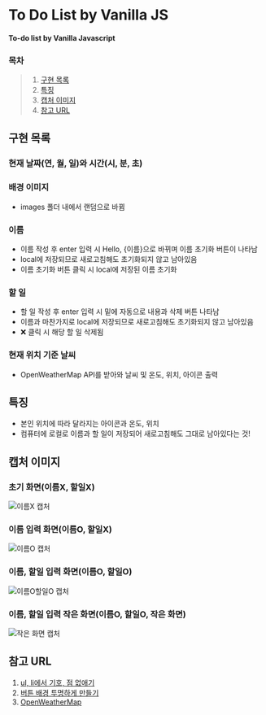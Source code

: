 # To Do List by Vanilla JS
#### To-do list by Vanilla Javascript

### 목차
> 1. [구현 목록](#구현-목록)
> 2. [특징](#특징)
> 3. [캡처 이미지](#캡처-이미지)
> 4. [참고 URL](#참고-url)

## 구현 목록
### 현재 날짜(연, 월, 일)와 시간(시, 분, 초)
### 배경 이미지
- images 폴더 내에서 랜덤으로 바뀜
### 이름
- 이름 작성 후 enter 입력 시 Hello, {이름}으로 바뀌며 이름 초기화 버튼이 나타남
- local에 저장되므로 새로고침해도 초기화되지 않고 남아있음
- 이름 초기화 버튼 클릭 시 local에 저장된 이름 초기화
### 할 일
- 할 일 작성 후 enter 입력 시 밑에 자동으로 내용과 삭제 버튼 나타남
- 이름과 마찬가지로 local에 저장되므로 새로고침해도 초기화되지 않고 남아있음
- ❌ 클릭 시 해당 할 일 삭제됨
### 현재 위치 기준 날씨
- OpenWeatherMap API를 받아와 날씨 및 온도, 위치, 아이콘 출력

## 특징
- 본인 위치에 따라 달라지는 아이콘과 온도, 위치
- 컴퓨터에 로컬로 이름과 할 일이 저장되어 새로고침해도 그대로 남아있다는 것!

## 캡처 이미지
### 초기 화면(이름X, 할일X)
![이름X 캡처](https://user-images.githubusercontent.com/57928612/106730825-22ac4a00-6652-11eb-893b-74babc480c01.png)
### 이름 입력 화면(이름O, 할일X)
![이름O 캡처](https://user-images.githubusercontent.com/57928612/106730460-c3e6d080-6651-11eb-89a3-fa19a266150e.png)
### 이름, 할일 입력 화면(이름O, 할일O)
![이름O할일O 캡처](https://user-images.githubusercontent.com/57928612/106731067-699a3f80-6652-11eb-97b1-3f01ed2c6cde.png)
### 이름, 할일 입력 작은 화면(이름O, 할일O, 작은 화면)
![작은 화면 캡처](https://user-images.githubusercontent.com/57928612/106731598-fe9d3880-6652-11eb-9752-0d21a6eb6019.png)

## 참고 URL
1. [ul, li에서 기호, 점 없애기](https://dev-mht.tistory.com/139)
2. [버튼 배경 투명하게 만들기](https://devnauts.tistory.com/17)
3. [OpenWeatherMap](https://openweathermap.org/)
